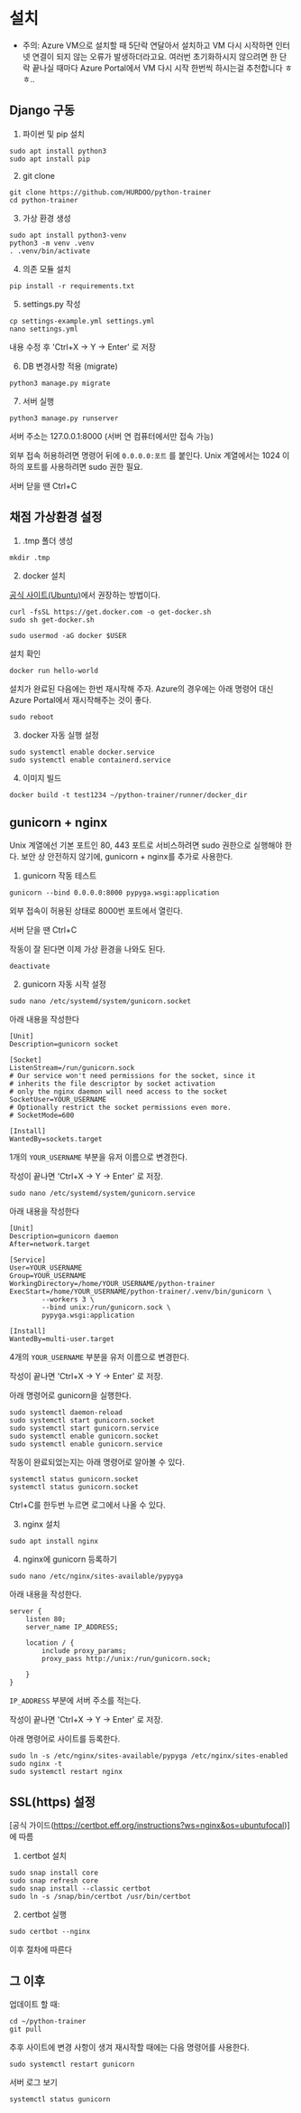 # 설치

* 주의: Azure VM으로 설치할 때 5단락 연달아서 설치하고 VM 다시 시작하면 인터넷 연결이 되지 않는 오류가 발생하더라고요. 여러번 초기화하시지 않으려면 한 단락 끝나실 때마다 Azure Portal에서 VM 다시 시작 한번씩 하시는걸 추천합니다 ㅎㅎ..

## Django 구동

1. 파이썬 및 pip 설치
```
sudo apt install python3
sudo apt install pip
```

2. git clone
```shell
git clone https://github.com/HURDOO/python-trainer
cd python-trainer
```

3. 가상 환경 생성
```shell
sudo apt install python3-venv
python3 -m venv .venv
. .venv/bin/activate
```

4. 의존 모듈 설치
```shell
pip install -r requirements.txt
```
5. settings.py 작성
```shell
cp settings-example.yml settings.yml
nano settings.yml
```
내용 수정 후 'Ctrl+X → Y → Enter' 로 저장

6. DB 변경사항 적용 (migrate)
```shell
python3 manage.py migrate
```

7. 서버 실행
```shell
python3 manage.py runserver
```
서버 주소는 127.0.0.1:8000 (서버 연 컴퓨터에서만 접속 가능)

외부 접속 허용하려면 명령어 뒤에 `0.0.0.0:포트` 를 붙인다. Unix 계열에서는 1024 이하의 포트를 사용하려면 sudo 권한 필요.

서버 닫을 땐 Ctrl+C

## 채점 가상환경 설정
1. .tmp 폴더 생성
```shell
mkdir .tmp
```

2. docker 설치

[공식 사이트(Ubuntu)](https://docs.docker.com/engine/install/ubuntu/)에서 권장하는 방법이다.
```shell
curl -fsSL https://get.docker.com -o get-docker.sh
sudo sh get-docker.sh

sudo usermod -aG docker $USER
```

설치 확인
```shell
docker run hello-world
```

설치가 완료된 다음에는 한번 재시작해 주자. Azure의 경우에는 아래 명령어 대신 Azure Portal에서 재시작해주는 것이 좋다.
```shell
sudo reboot
```

3. docker 자동 실행 설정
```shell
sudo systemctl enable docker.service
sudo systemctl enable containerd.service
```

4. 이미지 빌드
```shell
docker build -t test1234 ~/python-trainer/runner/docker_dir
```

## gunicorn + nginx

Unix 계열에선 기본 포트인 80, 443 포트로 서비스하려면 sudo 권한으로 실행해야 한다. 보안 상 안전하지 않기에, gunicorn + nginx를 추가로 사용한다.

1. gunicorn 작동 테스트
```shell
gunicorn --bind 0.0.0.0:8000 pypyga.wsgi:application
```
외부 접속이 허용된 상태로 8000번 포트에서 열린다.

서버 닫을 땐 Ctrl+C

작동이 잘 된다면 이제 가상 환경을 나와도 된다.
```shell
deactivate
```

2. gunicorn 자동 시작 설정
```shell
sudo nano /etc/systemd/system/gunicorn.socket
```
아래 내용을 작성한다
```
[Unit]
Description=gunicorn socket

[Socket]
ListenStream=/run/gunicorn.sock
# Our service won't need permissions for the socket, since it
# inherits the file descriptor by socket activation
# only the nginx daemon will need access to the socket
SocketUser=YOUR_USERNAME
# Optionally restrict the socket permissions even more.
# SocketMode=600

[Install]
WantedBy=sockets.target
```
1개의 `YOUR_USERNAME` 부분을 유저 이름으로 변경한다.

작성이 끝나면 'Ctrl+X → Y → Enter' 로 저장.

```shell
sudo nano /etc/systemd/system/gunicorn.service
```

아래 내용을 작성한다

```
[Unit]
Description=gunicorn daemon
After=network.target

[Service]
User=YOUR_USERNAME
Group=YOUR_USERNAME
WorkingDirectory=/home/YOUR_USERNAME/python-trainer
ExecStart=/home/YOUR_USERNAME/python-trainer/.venv/bin/gunicorn \
        --workers 3 \
        --bind unix:/run/gunicorn.sock \
        pypyga.wsgi:application

[Install]
WantedBy=multi-user.target
```
4개의 `YOUR_USERNAME` 부분을 유저 이름으로 변경한다.

작성이 끝나면 'Ctrl+X → Y → Enter' 로 저장.

아래 명령어로 gunicorn을 실행한다.

```shell
sudo systemctl daemon-reload
sudo systemctl start gunicorn.socket
sudo systemctl start gunicorn.service
sudo systemctl enable gunicorn.socket
sudo systemctl enable gunicorn.service
```

작동이 완료되었는지는 아래 명령어로 알아볼 수 있다.

```shell
systemctl status gunicorn.socket
systemctl status gunicorn.socket
```
Ctrl+C를 한두번 누르면 로그에서 나올 수 있다.

3. nginx 설치

```shell
sudo apt install nginx
```

4. nginx에 gunicorn 등록하기

```shell
sudo nano /etc/nginx/sites-available/pypyga
```

아래 내용을 작성한다.

```
server {
    listen 80;
    server_name IP_ADDRESS;

    location / {
        include proxy_params;
        proxy_pass http://unix:/run/gunicorn.sock;

    }
}
```

`IP_ADDRESS` 부분에 서버 주소를 적는다.

작성이 끝나면 'Ctrl+X → Y → Enter' 로 저장.

아래 명령어로 사이트를 등록한다.

```shell
sudo ln -s /etc/nginx/sites-available/pypyga /etc/nginx/sites-enabled
sudo nginx -t
sudo systemctl restart nginx
```

## SSL(https) 설정
[공식 가이드(https://certbot.eff.org/instructions?ws=nginx&os=ubuntufocal)]에 따름
1. certbot 설치
```shell
sudo snap install core
sudo snap refresh core
sudo snap install --classic certbot
sudo ln -s /snap/bin/certbot /usr/bin/certbot
```

2. certbot 실행
```shell
sudo certbot --nginx
```
이후 절차에 따른다

## 그 이후
업데이트 할 때:
```shell
cd ~/python-trainer
git pull
```

추후 사이트에 변경 사항이 생겨 재시작할 때에는 다음 명령어를 사용한다.
```shell
sudo systemctl restart gunicorn
```

서버 로그 보기
```shell
systemctl status gunicorn
```

